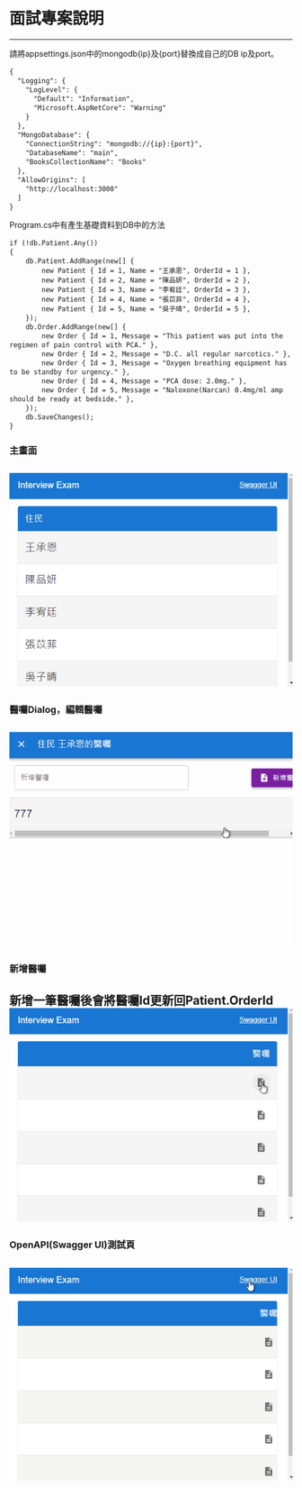 # 面試專案說明
---
請將appsettings.json中的mongodb{ip}及{port}替換成自己的DB ip及port。
```
{
  "Logging": {
    "LogLevel": {
      "Default": "Information",
      "Microsoft.AspNetCore": "Warning"
    }
  },
  "MongoDatabase": {
    "ConnectionString": "mongodb://{ip}:{port}",
    "DatabaseName": "main",
    "BooksCollectionName": "Books"
  },
  "AllowOrigins": [
    "http://localhost:3000"
  ]
}
```

Program.cs中有產生基礎資料到DB中的方法
```
if (!db.Patient.Any())
{
    db.Patient.AddRange(new[] {
        new Patient { Id = 1, Name = "王承恩", OrderId = 1 },
        new Patient { Id = 2, Name = "陳品妍", OrderId = 2 },
        new Patient { Id = 3, Name = "李宥廷", OrderId = 3 },
        new Patient { Id = 4, Name = "張苡菲", OrderId = 4 },
        new Patient { Id = 5, Name = "吳子晴", OrderId = 5 },
    });
    db.Order.AddRange(new[] {
        new Order { Id = 1, Message = "This patient was put into the regimen of pain control with PCA." },
        new Order { Id = 2, Message = "D.C. all regular narcotics." },
        new Order { Id = 3, Message = "Oxygen breathing equipment has to be standby for urgency." },
        new Order { Id = 4, Message = "PCA dose: 2.0mg." },
        new Order { Id = 5, Message = "Naloxone(Narcan) 0.4mg/ml amp should be ready at bedside." },
    });
    db.SaveChanges();
}
```

### 主畫面
![image](https://github.com/HTDemon/WebApplication1/blob/master/WebApplication1/README/IE_1.gif)
---

### 醫囑Dialog，編輯醫囑
![image](https://github.com/HTDemon/WebApplication1/blob/master/WebApplication1/README/IE_2.gif)
---

### 新增醫囑
新增一筆醫囑後會將醫囑Id更新回Patient.OrderId
![image](https://github.com/HTDemon/WebApplication1/blob/master/WebApplication1/README/IE_3.gif)
---

### OpenAPI(Swagger UI)測試頁
![image](https://github.com/HTDemon/WebApplication1/blob/master/WebApplication1/README/IE_4.gif)
---
